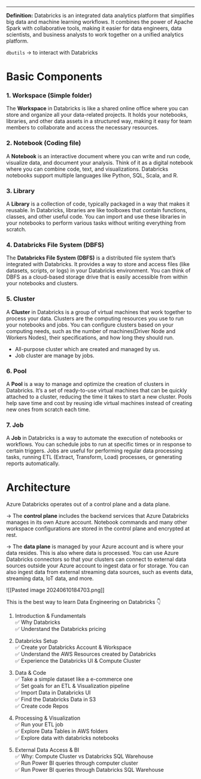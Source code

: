 ___
**Definition:** Databricks is an integrated data analytics platform that simplifies big data and machine learning workflows. It combines the power of Apache Spark with collaborative tools, making it easier for data engineers, data scientists, and business analysts to work together on a unified analytics platform.

`dbutils` → to interact with Databricks
# Basic Components
### 1. Workspace (Simple folder)
The **Workspace** in Databricks is like a shared online office where you can store and organize all your data-related projects. It holds your notebooks, libraries, and other data assets in a structured way, making it easy for team members to collaborate and access the necessary resources.

### 2. Notebook (Coding file)
A **Notebook** is an interactive document where you can write and run code, visualize data, and document your analysis. Think of it as a digital notebook where you can combine code, text, and visualizations. Databricks notebooks support multiple languages like Python, SQL, Scala, and R.

### 3. Library 
A **Library** is a collection of code, typically packaged in a way that makes it reusable. In Databricks, libraries are like toolboxes that contain functions, classes, and other useful code. You can import and use these libraries in your notebooks to perform various tasks without writing everything from scratch.

### 4. Databricks File System (DBFS)
The **Databricks File System (DBFS)** is a distributed file system that’s integrated with Databricks. It provides a way to store and access files (like datasets, scripts, or logs) in your Databricks environment. You can think of DBFS as a cloud-based storage drive that is easily accessible from within your notebooks and clusters.

### 5. Cluster
A **Cluster** in Databricks is a group of virtual machines that work together to process your data. Clusters are the computing resources you use to run your notebooks and jobs. You can configure clusters based on your computing needs, such as the number of machines(Driver Node and Workers Nodes), their specifications, and how long they should run.
- All-purpose cluster which are created and managed by us.
- Job cluster are manage by jobs.

### 6. Pool
A **Pool** is a way to manage and optimize the creation of clusters in Databricks. It’s a set of ready-to-use virtual machines that can be quickly attached to a cluster, reducing the time it takes to start a new cluster. Pools help save time and cost by reusing idle virtual machines instead of creating new ones from scratch each time.

### 7. Job
A **Job** in Databricks is a way to automate the execution of notebooks or workflows. You can schedule jobs to run at specific times or in response to certain triggers. Jobs are useful for performing regular data processing tasks, running ETL (Extract, Transform, Load) processes, or generating reports automatically.

# Architecture
Azure Databricks operates out of a control plane and a data plane.

-> The **control plane** includes the backend  services that Azure Databricks manages in its own Azure account. Notebook commands and many other workspace configurations are stored in the control plane and encrypted at rest.

-> The **data plane** is managed by your Azure account and is where your data resides. This is also where data is processed. You can use Azure Databricks connectors so that your clusters can connect to external data sources outside your Azure account to ingest data or for storage. You can also ingest data from external streaming data sources, such as events data, streaming data, loT data, and more.

![[Pasted image 20240610184703.png]]


This is the best way to learn Data Engineering on Databricks 👇  

1. Introduction & Fundamentals  
✅ Why Databricks  
✅ Understand the Databricks pricing  
  
2. Databricks Setup  
✅ Create yor Databricks Account & Workspace  
✅ Understand the AWS Resources created by Databricks  
✅ Experience the Databricks UI & Compute Cluster  
  
3. Data & Code  
✅ Take a simple dataset like a e-commerce one  
✅ Set goals for an ETL & Visualization pipeline  
✅ Import Data in Databricks UI  
✅ Find the Databricks Data in S3  
✅ Create code Repos  
  
4. Processing & Visualization  
✅ Run your ETL job  
✅ Explore Data Tables in AWS folders  
✅ Explore data with databricks notebooks  
  
5. External Data Access & BI  
✅ Why: Compute Cluster vs Databricks SQL Warehouse  
✅ Run Power BI queries through computer cluster  
✅ Run Power BI queries through Databricks SQL Warehouse